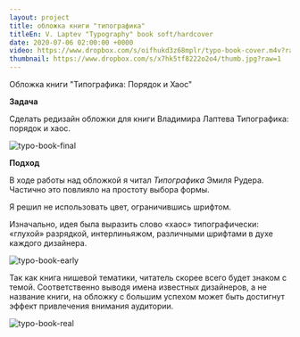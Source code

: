 ```yaml
---
layout: project
title: обложка книги "типографика"
titleEn: V. Laptev "Typography" book soft/hardcover
date: 2020-07-06 02:00:00 +0000
video: https://www.dropbox.com/s/oifhukd3z68mplr/typo-book-cover.m4v?raw=1
thumbnail: https://www.dropbox.com/s/x7hk5tf8222o2o4/thumb.jpg?raw=1
--- 
```


<span class="mark">Обложка книги "Типографика: Порядок и Хаос"</span>

**Задача**

Сделать редизайн обложки для книги Владимира Лаптева Типографика: порядок и хаос.  

![typo-book-final](https://www.dropbox.com/s/1fs79960453nqkf/typo-book-final.jpg?raw=1)

**Подход**

В ходе работы над обложкой я читал _Типографика_ Эмиля Рудера. Частично это повлияло на простоту выбора формы.   

Я решил не использовать цвет, ограничившись шрифтом.  

Изначально, идея была выразить слово «хаос» типографически: «глухой» разрядкой, интерлиньяжом, различными шрифтами в духе каждого дизайнера.    

![typo-book-early](https://www.dropbox.com/s/v0q7bzwta1p45fh/typo-book-early.jpg?raw=1)

Так как книга нишевой тематики, читатель скорее всего будет знаком с темой. Соответственно выводя имена известных дизайнеров, а не название книги, на обложку с большим успехом может быть достигнут эффект привлечения внимания аудитории.

![typo-book-real](https://www.dropbox.com/s/8ndtcwhnx0z8ykt/typo-book-real.jpg?raw=1)
